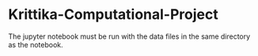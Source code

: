 # Krittika-Computational-Project
The jupyter notebook must be run with the data files in the same directory as the notebook.
